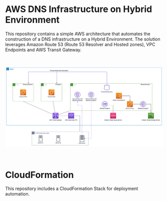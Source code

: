 # AWS DNS Infrastructure on Hybrid Environment

This repository contains a simple AWS architecture that automates the construction of a DNS infrastructure on a Hybrid Environment. The solution leverages Amazon Route 53 (Route 53 Resolver and Hosted zones), VPC Endpoints and AWS Transit Gateway.

</br>
<p align="center"><img src="Images/MainArchitecture.png" weight="600"/></p>
</br>

# CloudFormation
This repository includes a CloudFormation Stack for deployment automation.
